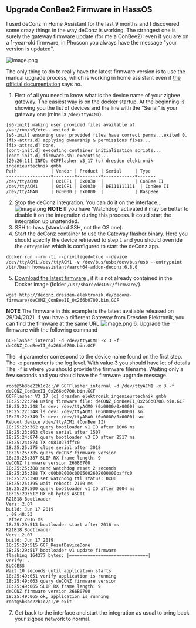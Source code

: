 ## Upgrade ConBee2 Firmware in HassOS

I used deConz in Home Assistant for the last 9 months and I discovered some crazy things in the way deConz is working. The strangest one is surely the gateway firmware update (for me a ConBee2): even if you are on a 1-year-old firmware, in Phoscon you always have the message "your version is updated".

![image.png](https://cdn.hashnode.com/res/hashnode/image/upload/v1619896872648/0CTdwfWJs.png)

The only thing to do to really have the latest firmware version is to use the manual upgrade process, which is working in home assistant even if  [the official documentation](https://github.com/dresden-elektronik/deconz-rest-plugin/wiki/Update-deCONZ-manually#update-in-docker)  says no.


1. First of all you need to know what is the device name of your zigbee gateway. The easiest way is on the docker startup. At the beginning is showing you the list of devices and the line with the "Serial" is your gateway one (mine is `/dev/ttyACM1`).
```
[s6-init] making user provided files available at /var/run/s6/etc...exited 0.
[s6-init] ensuring user provided files have correct perms...exited 0.
[fix-attrs.d] applying ownership & permissions fixes...
[fix-attrs.d] done.
[cont-init.d] executing container initialization scripts...
[cont-init.d] firmware.sh: executing... 
[20:26:11] INFO: GCFFlasher V3_17 (c) dresden elektronik ingenieurtechnik gmbh
Path             | Vendor | Product | Serial     | Type
-----------------+--------+---------+------------+-------
/dev/ttyACM0     | 0x1CF1 | 0x0030  |            | ConBee II 
/dev/ttyACM1     | 0x1CF1 | 0x0030  | DE111111111  | ConBee II 
/dev/ttyAMA0     | 0x0000 | 0x0000  |            | RaspBee 
```
2. Stop the deConz Integration. You can do it on the interface...
![image.png](https://cdn.hashnode.com/res/hashnode/image/upload/v1619897325292/lTlYRhOHWe.png)
**NOTE** If you have 'Watchdog' activated it may be better to disable it on the integration during this process. It could start the integration up unattended.
3. SSH to hass (standard SSH, not the OS one).
4. Start the deConz container to use the Gateway flasher binary. Here you should specify the device retrieved to step `1` and you should override the `entrypoint` which is configured to start the deConz app.
```
docker run --rm -ti --privileged=true --device /dev/ttyACM1:/dev/ttyACM1 -v /dev/bus/usb:/dev/bus/usb --entrypoint /bin/bash homeassistant/aarch64-addon-deconz:6.8.0
``` 
5.  [Download the latest firmware](http://deconz.dresden-elektronik.de/deconz-firmware/) , if it is not already contained in the Docker image (folder `/usr/share/deCONZ/firmware/`).
```
wget http://deconz.dresden-elektronik.de/deconz-firmware/deCONZ_ConBeeII_0x266b0700.bin.GCF
```
**NOTE** The firmware in this example is the latest available released on 29/04/2021. If you have a different Gateway from Dresden Elektronik, you can find the firmware at the same URL
![image.png](https://cdn.hashnode.com/res/hashnode/image/upload/v1619941181156/QOqN82IrN.png)
6. Upgrade the firmware with the following command
```
GCFFlasher_internal -d /dev/ttyACM1 -x 3 -f deCONZ_ConBeeII_0x266b0700.bin.GCF
```
The `-d` parameter correspond to the device name found on the first step.
The `-x` parameter is the log level. With value 3 you should have lot of details
The `-f` is where you should provide the firmware filename. 
Waiting only a few seconds and you should have the firmware upgrade message.
```
root@5b3be22b1c2c:/# GCFFlasher_internal -d /dev/ttyACM1 -x 3 -f deCONZ_ConBeeII_0x266b0700.bin.GCF
GCFFlasher V3_17 (c) dresden elektronik ingenieurtechnik gmbh
18:25:22:294 using firmware file: deCONZ_ConBeeII_0x266b0700.bin.GCF
18:25:22:348 ls dev: /dev/ttyACM0 (0x0000/0x0000) sn:
18:25:22:348 ls dev: /dev/ttyACM1 (0x0000/0x0000) sn:
18:25:22:349 ls dev: /dev/ttyAMA0 (0x0000/0x0000) sn:
Reboot device /dev/ttyACM1 (ConBee II)
18:25:23:362 query bootloader v1 ID after 1006 ms
18:25:23:863 close serial after 1507
18:25:24:874 query bootloader v3 ID after 2517 ms
18:25:24:874 TX c081027dffc0
18:25:25:375 close serial after 3018
18:25:25:385 query deCONZ firmware version
18:25:25:387 SLIP RX frame length: 9
deCONZ firmware version 26680700
18:25:25:388 send watchdog reset 2 seconds
18:25:25:388 TX c00b02000c0005002602000000baffc0
18:25:25:390 set watchdog ttl status: 0x00
18:25:25:395 wait reboot: 2100 ms
18:25:29:500 query bootloader v1 ID after 2004 ms
18:25:29:512 RX 60 bytes ASCII
R21B18 Bootloader
Vers: 2.07
build: Jun 17 2019
, 08:48:53
 after 2016 ms
18:25:29:513 bootloader start after 2016 ms
R21B18 Bootloader
Vers: 2.07
build: Jun 17 2019
18:25:29:515 GCF_ResetDeviceDone
18:25:29:517 bootloader v1 update firmware
flashing 164377 bytes: |==============================|
verify: .
SUCCESS
Wait 10 seconds until application starts
18:25:49:051 verify application is running
18:25:49:063 query deCONZ firmware version
18:25:49:065 SLIP RX frame length: 9
deCONZ firmware version 266B0700
18:25:49:065 ok, application is running
root@5b3be22b1c2c:/# exit
``` 
7. Get back to the interface and start the integration as usual to bring back your zigbee network to normal.
